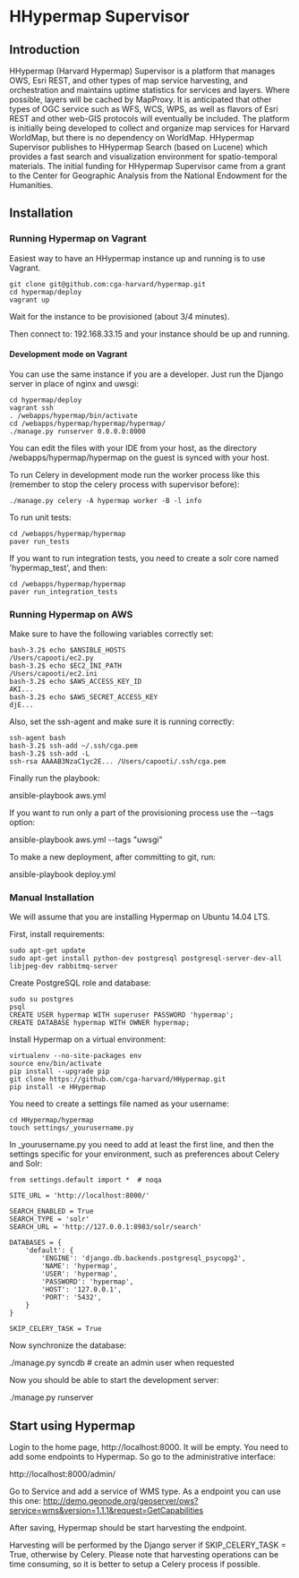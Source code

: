 # HHypermap Supervisor

## Introduction

HHypermap (Harvard Hypermap) Supervisor is a platform that manages OWS, Esri REST, and other types of map service harvesting, and orchestration and maintains uptime statistics for services and layers. Where possible, layers will be cached by MapProxy. It is anticipated that other types of OGC service such as WFS, WCS, WPS, as well as flavors of Esri REST and other web-GIS protocols will eventually be included. The platform is initially being developed to collect and organize map services for Harvard WorldMap, but there is no dependency on WorldMap. HHypermap Supervisor publishes to HHypermap Search (based on Lucene) which provides a fast search and visualization environment for spatio-temporal materials.  The initial funding for HHypermap Supervisor came from a grant to the Center for Geographic Analysis from the National Endowment for the Humanities.   

## Installation

### Running Hypermap on Vagrant

Easiest way to have an HHypermap instance up and running is to use Vagrant.

```
git clone git@github.com:cga-harvard/hypermap.git
cd hypermap/deploy
vagrant up
```

Wait for the instance to be provisioned (about 3/4 minutes).

Then connect to: 192.168.33.15 and your instance should be up and running.


#### Development mode on Vagrant

You can use the same instance if you are a developer. Just run the Django
server in place of nginx and uwsgi:

```
cd hypermap/deploy
vagrant ssh
. /webapps/hypermap/bin/activate
cd /webapps/hypermap/hypermap/hypermap/
./manage.py runserver 0.0.0.0:8000
```

You can edit the files with your IDE from your host, as the directory
/webapps/hypermap/hypermap on the guest is synced with your host.

To run Celery in development mode run the worker process like this (remember to stop the celery process with supervisor before):

```
./manage.py celery -A hypermap worker -B -l info
```

To run unit tests:

```
cd /webapps/hypermap/hypermap
paver run_tests
```

If you want to run integration tests, you need to create a solr core named 'hypermap_test', and then:

```
cd /webapps/hypermap/hypermap
paver run_integration_tests
```

### Running Hypermap on AWS

Make sure to have the following variables correctly set:

```
bash-3.2$ echo $ANSIBLE_HOSTS
/Users/capooti/ec2.py
bash-3.2$ echo $EC2_INI_PATH
/Users/capooti/ec2.ini
bash-3.2$ echo $AWS_ACCESS_KEY_ID
AKI...
bash-3.2$ echo $AWS_SECRET_ACCESS_KEY
djE...
```

Also, set the ssh-agent and make sure it is running correctly:

```
ssh-agent bash
bash-3.2$ ssh-add ~/.ssh/cga.pem
bash-3.2$ ssh-add -L
ssh-rsa AAAAB3NzaC1yc2E... /Users/capooti/.ssh/cga.pem
```

Finally run the playbook:

ansible-playbook aws.yml

If you want to run only a part of the provisioning process use the --tags option:

ansible-playbook aws.yml --tags "uwsgi"

To make a new deployment, after committing to git, run:

ansible-playbook deploy.yml


### Manual Installation

We will assume that you are installing Hypermap on Ubuntu 14.04 LTS.

First, install requirements:

```
sudo apt-get update
sudo apt-get install python-dev postgresql postgresql-server-dev-all
libjpeg-dev rabbitmq-server
```

Create PostgreSQL role and database:

```
sudo su postgres
psql
CREATE USER hypermap WITH superuser PASSWORD 'hypermap';
CREATE DATABASE hypermap WITH OWNER hypermap;
```

Install Hypermap on a virtual environment:

```
virtualenv --no-site-packages env
source env/bin/activate
pip install --upgrade pip
git clone https://github.com/cga-harvard/HHypermap.git
pip install -e HHypermap
```

You need to create a settings file named as your username:

```
cd HHypermap/hypermap
touch settings/_yourusername.py
```

In _yourusername.py you need to add at least the first line, and then the settings specific for your environment, such as preferences about Celery and Solr:

```
from settings.default import *  # noqa

SITE_URL = 'http://localhost:8000/'

SEARCH_ENABLED = True
SEARCH_TYPE = 'solr'
SEARCH_URL = 'http://127.0.0.1:8983/solr/search'

DATABASES = {
    'default': {
        'ENGINE': 'django.db.backends.postgresql_psycopg2',
        'NAME': 'hypermap',
        'USER': 'hypermap',
        'PASSWORD': 'hypermap',
        'HOST': '127.0.0.1',
        'PORT': '5432',
    }
}

SKIP_CELERY_TASK = True
```

Now synchronize the database:

./manage.py syncdb # create an admin user when requested

Now you should be able to start the development server:

./manage.py runserver


## Start using Hypermap

Login to the home page, http://localhost:8000. It will be empty. You need to add some
endpoints to Hypermap. So go to the administrative interface:

http://localhost:8000/admin/

Go to Service and add a service of WMS type. As a endpoint you can use this one:
http://demo.geonode.org/geoserver/ows?service=wms&version=1.1.1&request=GetCapabilities

After saving, Hypermap should be start harvesting the endpoint.

Harvesting will be performed by the Django server if SKIP_CELERY_TASK
= True, otherwise by Celery. Please note that harvesting operations can be time consuming, so it is better to setup a Celery process if possible.
